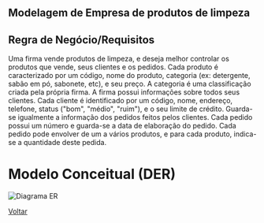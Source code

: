 ## Modelagem de Empresa de produtos de limpeza

## Regra de Negócio/Requisitos
Uma firma vende produtos de limpeza, e deseja melhor controlar os  produtos que vende, seus clientes e os pedidos. Cada produto é  caracterizado por um código, nome do produto, categoria (ex:  detergente, sabão em pó, sabonete, etc), e seu preço. A categoria é uma  classificação criada pela própria firma. A firma possui informações sobre  todos seus clientes. Cada cliente é identificado por um código, nome,  endereço, telefone, status ("bom", "médio", "ruim"), e o seu limite de  crédito. Guarda-se igualmente a informação dos pedidos feitos pelos  clientes. Cada pedido possui um número e guarda-se a data de  elaboração do pedido. Cada pedido pode envolver de um a vários  produtos, e para cada produto, indica-se a quantidade deste pedida.

# Modelo Conceitual (DER)
![Diagrama ER]()

[Voltar](../../README.md)